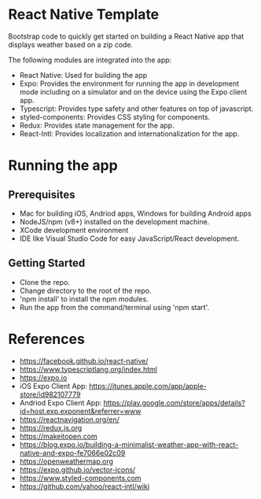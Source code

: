 # React Native Template

Bootstrap code to quickly get started on building a React Native app that displays weather based on a zip code.

The following modules are integrated into the app:
- React Native: Used for building the app
- Expo: Provides the environment for running the app in development mode including on a simulator and on the device using the Expo client app.
- Typescript: Provides type safety and other features on top of javascript.
- styled-components: Provides CSS styling for components.
- Redux: Provides state management for the app.
- React-Intl: Provides localization and internationalization for the app.

# Running the app

## Prerequisites
- Mac for building iOS, Andriod apps, Windows for building Android apps
- NodeJS/npm (v8+) installed on the development machine.
- XCode development environment
- IDE like Visual Studio Code for easy JavaScript/React development.

## Getting Started
- Clone the repo.
- Change directory to the root of the repo.
- 'npm install' to install the npm modules.
- Run the app from the command/terminal using 'npm start'.

# References
- https://facebook.github.io/react-native/
- https://www.typescriptlang.org/index.html
- https://expo.io
- iOS Expo Client App: https://itunes.apple.com/app/apple-store/id982107779
- Andriod Expo Client App: https://play.google.com/store/apps/details?id=host.exp.exponent&referrer=www
- https://reactnavigation.org/en/
- https://redux.js.org
- https://makeitopen.com
- https://blog.expo.io/building-a-minimalist-weather-app-with-react-native-and-expo-fe7066e02c09
- https://openweathermap.org
- https://expo.github.io/vector-icons/
- https://www.styled-components.com
- https://github.com/yahoo/react-intl/wiki

